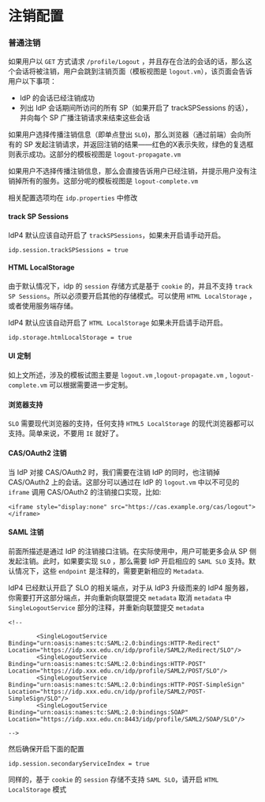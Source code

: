 # 注销配置

### 普通注销
如果用户以 `GET` 方式请求 `/profile/Logout` ，并且存在合法的会话的话，那么这个会话将被注销，用户会跳到注销页面（模板视图是 `logout.vm`），该页面会告诉用户以下事项：
  - IdP 的会话已经注销成功
  - 列出 IdP 会话期间所访问的所有 SP（如果开启了 trackSPSessions 的话），并向每个 SP 广播注销请求来结束这些会话

如果用户选择传播注销信息（即单点登出 `SLO`)，那么浏览器（通过前端）会向所有的 SP 发起注销请求，并返回注销的结果——红色的X表示失败，绿色的复选框则表示成功。这部分的模板视图是 `logout-propagate.vm`

如果用户不选择传播注销信息，那么会直接告诉用户已经注销，并提示用户没有注销掉所有的服务。这部分呢的模板视图是 `logout-complete.vm`

相关配置选项均在 `idp.properties` 中修改

#### track SP Sessions
IdP4 默认应该自动开启了 `trackSPSessions`，如果未开启请手动开启。
```
idp.session.trackSPSessions = true
```
#### HTML LocalStorage
由于默认情况下，idp 的 `session` 存储方式是基于 `cookie` 的，并且不支持 `track SP Sessions`。所以必须要开启其他的存储模式。可以使用 `HTML LocalStorage` ，或者使用服务端存储。

IdP4 默认应该自动开启了 `HTML LocalStorage` 如果未开启请手动开启。
```
idp.storage.htmlLocalStorage = true
```
#### UI 定制
如上文所述，涉及的模板试图主要是 `logout.vm` ,`logout-propagate.vm` , `logout-complete.vm` 可以根据需要进一步定制。

#### 浏览器支持
`SLO` 需要现代浏览器的支持，任何支持 `HTML5 LocalStorage` 的现代浏览器都可以支持。简单来说，不要用 `IE` 就好了。

#### CAS/OAuth2 注销
当 IdP 对接 CAS/OAuth2 时，我们需要在注销 IdP 的同时，也注销掉 CAS/OAuth2 上的会话。这部分可以通过在 IdP 的 `logout.vm` 中以不可见的 `iframe` 调用 CAS/OAuth2 的注销接口实现，比如:
```
<iframe style="display:none" src="https://cas.example.org/cas/logout"></iframe>
```

#### SAML 注销
前面所描述是通过 IdP 的注销接口注销。在实际使用中，用户可能更多会从 SP 侧发起注销。此时，如果要实现 `SLO` ，那么需要 IdP 开启相应的 `SAML SLO` 支持。默认情况下，这些 `endpoint` 是注释的，需要更新相应的 `Metadata`.

IdP4 已经默认开启了 SLO 的相关端点，对于从 IdP3 升级而来的 IdP4 服务器，你需要打开这部分端点，并向重新向联盟提交 `metadata`
取消 `metadata` 中 `SingleLogoutService` 部分的注释，并重新向联盟提交 `metadata`
```
<!--

        <SingleLogoutService Binding="urn:oasis:names:tc:SAML:2.0:bindings:HTTP-Redirect" Location="https://idp.xxx.edu.cn/idp/profile/SAML2/Redirect/SLO"/>
        <SingleLogoutService Binding="urn:oasis:names:tc:SAML:2.0:bindings:HTTP-POST" Location="https://idp.xxx.edu.cn/idp/profile/SAML2/POST/SLO"/>
        <SingleLogoutService Binding="urn:oasis:names:tc:SAML:2.0:bindings:HTTP-POST-SimpleSign" Location="https://idp.xxx.edu.cn/idp/profile/SAML2/POST-SimpleSign/SLO"/>
        <SingleLogoutService Binding="urn:oasis:names:tc:SAML:2.0:bindings:SOAP" Location="https://idp.xxx.edu.cn:8443/idp/profile/SAML2/SOAP/SLO"/>
        
-->
```
然后确保开启下面的配置
```
idp.session.secondaryServiceIndex = true
```
同样的，基于 `cookie` 的 `session` 存储不支持 `SAML SLO`，请开启 `HTML LocalStorage` 模式